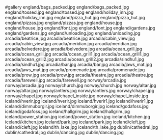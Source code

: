 #gallery
england/bags_packed.jpg	england/bags_packed.jpg
england/tossed.jpg	england/tossed.jpg
england/holiday_inn.jpg	england/holiday_inn.jpg
england/pizza_hut.jpg	england/pizza_hut.jpg
england/pizzas.jpg	england/pizzas.jpg
england/house.jpg	england/house.jpg
england/font.jpg	england/font.jpg
england/gardens.jpg	england/gardens.jpg
england/unloading.jpg	england/unloading.jpg
arcadia/beatrice.jpg	arcadia/beatrice.jpg
arcadia/cabin_view.jpg	arcadia/cabin_view.jpg
arcadia/meridian.jpg	arcadia/meridian.jpg
arcadia/belvedere.jpg	arcadia/belvedere.jpg
arcadia/ocean_grill.jpg	arcadia/ocean_grill.jpg
arcadia/ocean_grill1.jpg	arcadia/ocean_grill1.jpg
arcadia/ocean_grill2.jpg	arcadia/ocean_grill2.jpg
arcadia/sindhu1.jpg	arcadia/sindhu1.jpg
arcadia/bar.jpg	arcadia/bar.jpg
arcadia/jaws_mat.jpg	arcadia/jaws_mat.jpg
arcadia/promenade.jpg	arcadia/promenade.jpg
arcadia/prow.jpg	arcadia/prow.jpg
arcadia/theatre.jpg	arcadia/theatre.jpg
arcadia/farewell.jpg	arcadia/farewell.jpg
norway/arcadia.jpg	norway/arcadia.jpg
norway/church.jpg	norway/church.jpg
norway/altar.jpg	norway/altar.jpg
norway/antlers.jpg	norway/antlers.jpg
norway/chapel.jpg	norway/chapel.jpg
norway/chapel_inside.jpg	norway/chapel_inside.jpg
iceland/hverir.jpg	iceland/hverir.jpg
iceland/hverir1.jpg	iceland/hverir1.jpg
iceland/dimmuborgir.jpg	iceland/dimmuborgir.jpg
iceland/godafoss.jpg	iceland/godafoss.jpg
iceland/hallgrim.jpg	iceland/hallgrim.jpg
iceland/power_station.jpg	iceland/power_station.jpg
iceland/kitchen.jpg	iceland/kitchen.jpg
iceland/park.jpg	iceland/park.jpg
iceland/cleft.jpg	iceland/cleft.jpg
iceland/th_lake.jpg	iceland/th_lake.jpg
dublin/cathedral.jpg	dublin/cathedral.jpg
dublin/dancing.jpg	dublin/dancing.jpg

